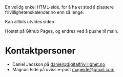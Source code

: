 En velidg enkel HTML-side, for å ha et sted å plassere frivillighetenskalender.no enn så lenge.

Kan alltids utvides siden. 

Hostet på Github Pages, og endres ved å pushe til main.

# Kontaktpersoner

- Daniel Jacskon på daniel@digitalfrivillighet.no 
- Magnus Eide på uviss e-post mageide@gmail.com
